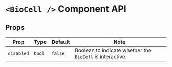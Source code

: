 # `<BioCell />` Component API

## Props

| Prop | Type | Default | Note |
|---|---|---|---|
|`disabled`|`bool`|`false`|Boolean to indicate whether the `BioCell` is interactive.|
